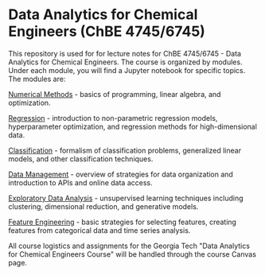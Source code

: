 # Data Analytics for Chemical Engineers (ChBE 4745/6745)

This repository is used for for lecture notes for ChBE 4745/6745 - Data Analytics for Chemical Engineers. The course is organized by modules. Under each module, you will find a Jupyter notebook for specific topics. The modules are:

[Numerical Methods](./1-numerical_methods) - basics of programming, linear algebra, and optimization.

[Regression](./2-regression) - introduction to non-parametric regression models, hyperparameter optimization, and regression methods for high-dimensional data.

[Classification](./3-classification) - formalism of classification problems, generalized linear models, and other classification techniques.

[Data Management](./4-data_management) - overview of strategies for data organization and introduction to APIs and online data access.

[Exploratory Data Analysis](./5-exploratory_data_analysis) - unsupervised learning techniques including clustering, dimensional reduction, and generative models.

[Feature Engineering](./6-feature_engineering) - basic strategies for selecting features, creating features from categorical data and time series analysis.

All course logistics and assignments for the Georgia Tech "Data Analytics for Chemical Engineers Course" will be handled through the course Canvas page.
